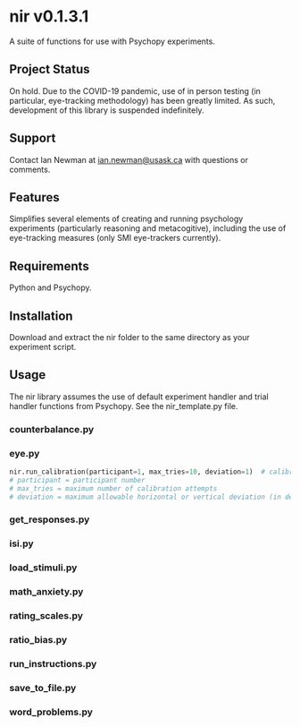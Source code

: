 # nir v0.1.3.1
A suite of functions for use with Psychopy experiments.

## Project Status
On hold. Due to the COVID-19 pandemic, use of in person testing (in particular, eye-tracking methodology) has been greatly limited. As such, development of this library is suspended indefinitely.

## Support
Contact Ian Newman at ian.newman@usask.ca with questions or comments.

## Features
Simplifies several elements of creating and running psychology experiments (particularly reasoning and metacogitive), including the use of eye-tracking measures (only SMI eye-trackers currently).

## Requirements
Python and Psychopy. 

## Installation
Download and extract the nir folder to the same directory as your experiment script.

## Usage
The nir library assumes the use of default experiment handler and trial handler functions from Psychopy. See the nir_template.py file.

### counterbalance.py

### eye.py
```python
nir.run_calibration(participant=1, max_tries=10, deviation=1)  # calibrates the SMI eye-tracker
# participant = participant number
# max_tries = maximum number of calibration attempts
# deviation = maximum allowable horizontal or vertical deviation (in degrees) from the calibration target
```

### get_responses.py

### isi.py

### load_stimuli.py

### math_anxiety.py

### rating_scales.py

### ratio_bias.py

### run_instructions.py

### save_to_file.py

### word_problems.py
